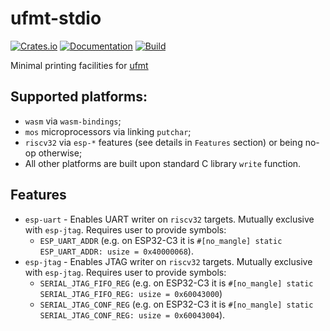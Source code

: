 # ufmt-stdio

[![Crates.io](https://img.shields.io/crates/v/ufmt-stdio.svg)](https://crates.io/crates/ufmt-stdio)
[![Documentation](https://docs.rs/ufmt-stdio/badge.svg)](https://docs.rs/crate/ufmt-stdio/)
[![Build](https://github.com/DoumanAsh/ufmt-stdio/workflows/Rust/badge.svg)](https://github.com/DoumanAsh/ufmt-stdio/actions?query=workflow%3ARust)

Minimal printing facilities for [ufmt](https://github.com/japaric/ufmt)

## Supported platforms:

- `wasm` via `wasm-bindings`;
- `mos` microprocessors via linking `putchar`;
- `riscv32` via `esp-*` features (see details in `Features` section) or being no-op otherwise;
- All other platforms are built upon standard C library `write` function.

## Features

- `esp-uart` - Enables UART writer on `riscv32` targets. Mutually exclusive with `esp-jtag`. Requires user to provide symbols:
  - `ESP_UART_ADDR` (e.g. on ESP32-C3 it is `#[no_mangle] static ESP_UART_ADDR: usize = 0x40000068`).
- `esp-jtag` - Enables JTAG writer on `riscv32` targets. Mutually exclusive with `esp-jtag`. Requires user to provide symbols:
  - `SERIAL_JTAG_FIFO_REG` (e.g. on ESP32-C3 it is `#[no_mangle] static SERIAL_JTAG_FIFO_REG: usize = 0x60043000`)
  - `SERIAL_JTAG_CONF_REG` (e.g. on ESP32-C3 it is `#[no_mangle] static SERIAL_JTAG_CONF_REG: usize = 0x60043004`).
